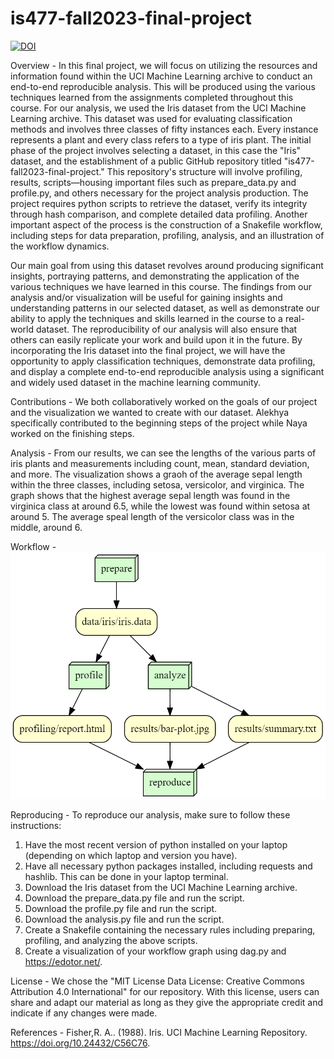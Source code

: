 # is477-fall2023-final-project
[![DOI](https://zenodo.org/badge/DOI/10.24432/C56C76.svg)](https://doi.org/10.24432/C56C76)

Overview -
In this final project, we will focus on utilizing the resources and information found within the UCI Machine Learning archive to conduct an end-to-end reproducible analysis. This will be produced using the various techniques learned from the assignments completed throughout this course. For our analysis, we used the Iris dataset from the UCI Machine Learning archive. This dataset was used for evaluating classification methods and involves three classes of fifty instances each. Every instance represents a plant and every class refers to a type of iris plant. The initial phase of the project involves selecting a dataset, in this case the "Iris" dataset, and the establishment of a public GitHub repository titled "is477-fall2023-final-project." This repository's structure will involve profiling, results, scripts—housing important files such as prepare_data.py and profile.py, and others necessary for the project analysis production. The project requires python scripts to retrieve the dataset, verify its integrity through hash comparison, and complete detailed data profiling. Another important aspect of the process is the construction of a Snakefile workflow, including steps for data preparation, profiling, analysis, and an illustration of the workflow dynamics.

Our main goal from using this dataset revolves around producing significant insights, portraying patterns, and demonstrating the application of the various techniques we have learned in this course. The findings from our analysis and/or visualization will be useful for gaining insights and understanding patterns in our selected dataset, as well as demonstrate our ability to apply the techniques and skills learned in the course to a real-world dataset. The reproducibility of our analysis will also ensure that others can easily replicate your work and build upon it in the future. By incorporating the Iris dataset into the final project, we will have the opportunity to apply classification techniques, demonstrate data profiling, and display a complete end-to-end reproducible analysis using a significant and widely used dataset in the machine learning community.

Contributions -
We both collaboratively worked on the goals of our project and the visualization we wanted to create with our dataset. Alekhya specifically contributed to the beginning steps of the project while Naya worked on the finishing steps. 

Analysis - 
From our results, we can see the lengths of the various parts of iris plants and measurements including count, mean, standard deviation, and more. The visualization shows a graoh of the average sepal length within the three classes, including setosa, versicolor, and virginica. The graph shows that the highest average sepal length was found in the virginica class at around 6.5, while the lowest was found within setosa at around 5. The average speal length of the versicolor class was in the middle, around 6. 

Workflow - 
![Workflow graph](https://github.com/alekhyanathella/is477-fall2023-final-project/blob/main/workflow/dag.png?raw%253Dtrue)

Reproducing -
To reproduce our analysis, make sure to follow these instructions:
1. Have the most recent version of python installed on your laptop (depending on which laptop and version you have).
2. Have all necessary python packages installed, including requests and hashlib. This can be done in your laptop terminal.
3. Download the Iris dataset from the UCI Machine Learning archive.
4. Download the prepare_data.py file and run the script.
5. Download the profile.py file and run the script.
6. Download the analysis.py file and run the script.
7. Create a Snakefile containing the necessary rules including preparing, profiling, and analyzing the above scripts.
8. Create a visualization of your workflow graph using dag.py and https://edotor.net/.

License -
We chose the "MIT License Data License: Creative Commons Attribution 4.0 International" for our repository. With this license, users can share and adapt our material as long as they give the appropriate credit and indicate if any changes were made. 

References -
Fisher,R. A.. (1988). Iris. UCI Machine Learning Repository. https://doi.org/10.24432/C56C76.

